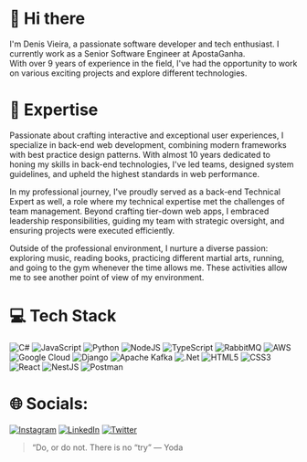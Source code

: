 # 👋 Hi there

I'm Denis Vieira, a passionate software developer and tech enthusiast. I currently work as a Senior Software Engineer at ApostaGanha. </br>
With over 9 years of experience in the field, I've had the opportunity to work on various exciting projects and explore different technologies.


# 🚀 Expertise

Passionate about crafting interactive and exceptional user experiences, I specialize in back-end web development, combining modern frameworks with best practice design patterns. With almost 10 years dedicated to honing my skills in back-end technologies, I've led teams, designed system guidelines, and upheld the highest standards in web performance.

In my professional journey, I've proudly served as a back-end Technical Expert as well, a role where my technical expertise met the challenges of team management. Beyond crafting tier-down web apps, I embraced leadership responsibilities, guiding my team with strategic oversight, and ensuring projects were executed efficiently.

Outside of the professional environment, I nurture a diverse passion: exploring music, reading books, practicing different martial arts, running, and going to the gym whenever the time allows me. These activities allow me to see another point of view of my environment. 

# 💻 Tech Stack
![C#](https://img.shields.io/badge/c%23-%23239120.svg?style=for-the-badge&logo=csharp&logoColor=white) ![JavaScript](https://img.shields.io/badge/javascript-%23323330.svg?style=for-the-badge&logo=javascript&logoColor=%23F7DF1E) ![Python](https://img.shields.io/badge/python-3670A0?style=for-the-badge&logo=python&logoColor=ffdd54) ![NodeJS](https://img.shields.io/badge/node.js-6DA55F?style=for-the-badge&logo=node.js&logoColor=white) ![TypeScript](https://img.shields.io/badge/typescript-%23007ACC.svg?style=for-the-badge&logo=typescript&logoColor=white) ![RabbitMQ](https://img.shields.io/badge/Rabbitmq-FF6600?style=for-the-badge&logo=rabbitmq&logoColor=white) ![AWS](https://img.shields.io/badge/AWS-%23FF9900.svg?style=for-the-badge&logo=amazon-aws&logoColor=white) ![Google Cloud](https://img.shields.io/badge/GoogleCloud-%234285F4.svg?style=for-the-badge&logo=google-cloud&logoColor=white) ![Django](https://img.shields.io/badge/django-%23092E20.svg?style=for-the-badge&logo=django&logoColor=white) ![Apache Kafka](https://img.shields.io/badge/Apache%20Kafka-000?style=for-the-badge&logo=apachekafka) 
![.Net](https://img.shields.io/badge/.NET-5C2D91?style=for-the-badge&logo=.net&logoColor=white) ![HTML5](https://img.shields.io/badge/html5-%23E34F26.svg?style=for-the-badge&logo=html5&logoColor=white) ![CSS3](https://img.shields.io/badge/css3-%231572B6.svg?style=for-the-badge&logo=css3&logoColor=white) ![React](https://img.shields.io/badge/react-%2320232a.svg?style=for-the-badge&logo=react&logoColor=%2361DAFB) ![NestJS](https://img.shields.io/badge/nestjs-%23E0234E.svg?style=for-the-badge&logo=nestjs&logoColor=white) ![Postman](https://img.shields.io/badge/Postman-FF6C37?style=for-the-badge&logo=postman&logoColor=white) 

# 🌐 Socials:
[![Instagram](https://img.shields.io/badge/Instagram-%23E4405F.svg?logo=Instagram&logoColor=white)](https://instagram.com/denisvieir) [![LinkedIn](https://img.shields.io/badge/LinkedIn-%230077B5.svg?logo=linkedin&logoColor=white)](https://linkedin.com/in/denisvieir) [![Twitter](https://img.shields.io/badge/Twitter-%231DA1F2.svg?logo=Twitter&logoColor=white)](https://twitter.com/denisvieira07) 

> “Do, or do not. There is no “try” — Yoda
